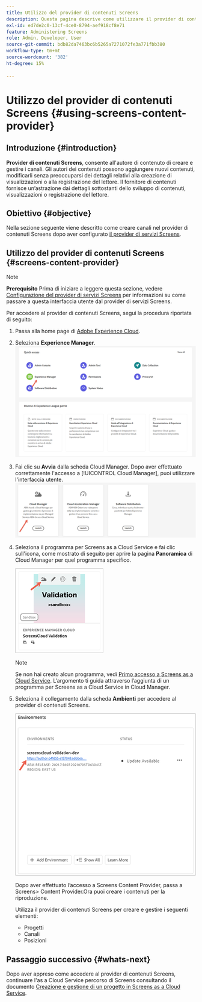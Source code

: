 ```yaml
---
title: Utilizzo del provider di contenuti Screens
description: Questa pagina descrive come utilizzare il provider di contenuti Screens per la creazione di contenuti.
exl-id: ed7de2c0-13cf-4ce0-8794-aef918cf8e71
feature: Administering Screens
role: Admin, Developer, User
source-git-commit: bdb82da7463bc6b5265a7271072fe3a771fbb380
workflow-type: tm+mt
source-wordcount: '382'
ht-degree: 15%

---
```


# Utilizzo del provider di contenuti Screens {#using-screens-content-provider}

## Introduzione {#introduction}

**Provider di contenuti Screens**, consente all&#39;autore di contenuto di creare e gestire i canali. Gli autori dei contenuti possono aggiungere nuovi contenuti, modificarli senza preoccuparsi dei dettagli relativi alla creazione di visualizzazioni o alla registrazione del lettore. Il fornitore di contenuti fornisce un’astrazione dai dettagli sottostanti dello sviluppo di contenuti, visualizzazioni o registrazione del lettore.

## Obiettivo {#objective}

Nella sezione seguente viene descritto come creare canali nel provider di contenuti Screens dopo aver configurato [il provider di servizi Screens](https://experienceleague.adobe.com/docs/experience-manager-cloud-service/content/screens-as-cloud-service/configure-screens-cloud/using-screens-content-provider.html?lang=en).

## Utilizzo del provider di contenuti Screens {#screens-content-provider}

>[!NOTE]
>**Prerequisito**
>Prima di iniziare a leggere questa sezione, vedere [Configurazione del provider di servizi Screens](https://experienceleague.adobe.com/docs/experience-manager-cloud-service/content/screens-as-cloud-service/configure-screens-cloud/navigating-to-screens-services-provider.html) per informazioni su come passare a questa interfaccia utente dal provider di servizi Screens.

Per accedere al provider di contenuti Screens, segui la procedura riportata di seguito:

1. Passa alla home page di [Adobe Experience Cloud](https://experience.adobe.com).

1. Seleziona **Experience Manager**.
   ![Pagina di destinazione per l&#39;accesso rapido alle aree di Experience Manager.](/help/implementing/cloud-manager/getting-access-to-aem-in-cloud/assets/landing-page1.png)

1. Fai clic su **Avvia** dalla scheda Cloud Manager. Dopo aver effettuato correttamente l&#39;accesso a [!UICONTROL Cloud Manager], puoi utilizzare l&#39;interfaccia utente.
   ![Quattro aree di Cloud Manager, ovvero Brand Portal, Cloud Manager, Cloud Acceleration Manager e Distribuzione di software, ognuna delle quali mostra il proprio pulsante di avvio.](/help/implementing/cloud-manager/getting-access-to-aem-in-cloud/assets/landing-page2.png)

1. Seleziona il programma per Screens as a Cloud Service e fai clic sull&#39;icona, come mostrato di seguito per aprire la pagina **Panoramica** di Cloud Manager per quel programma specifico.

   ![L&#39;icona della pagina Panoramica di Cloud Manager è visualizzata all&#39;estrema sinistra di una barra degli strumenti.](/help/screens-cloud/assets/configure/screens-cp-1.png)

   >[!NOTE]
   >Se non hai creato alcun programma, vedi [Primo accesso a Screens as a Cloud Service](https://experienceleague.adobe.com/docs/experience-manager-cloud-service/content/screens-as-cloud-service/onboarding-screens-cloud/first-time-login-screens-cloud.html). L’argomento ti guida attraverso l’aggiunta di un programma per Screens as a Cloud Service in Cloud Manager.

1. Seleziona il collegamento dalla scheda **Ambienti** per accedere al provider di contenuti Screens.

   ![Collegamento evidenziato dalla scheda Ambienti che consente di accedere al provider di contenuti Screens.](/help/screens-cloud/assets/configure/screens-cp-2.png)

   Dopo aver effettuato l’accesso a Screens Content Provider, passa a Screens> Content Provider.Ora puoi creare i contenuti per la riproduzione.

   Utilizza il provider di contenuti Screens per creare e gestire i seguenti elementi:

   * Progetti
   * Canali
   * Posizioni

## Passaggio successivo {#whats-next}

Dopo aver appreso come accedere al provider di contenuti Screens, continuare l&#39;as a Cloud Service percorso di Screens consultando il documento [Creazione e gestione di un progetto in Screens as a Cloud Service](https://experienceleague.adobe.com/docs/experience-manager-cloud-service/content/screens-as-cloud-service/create-content/creating-projects-screens-cloud.html).
